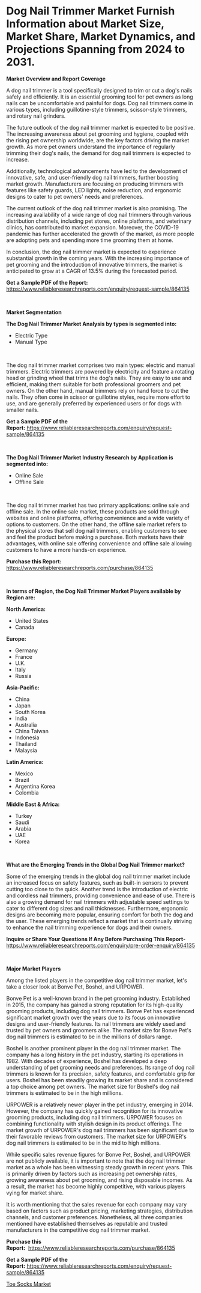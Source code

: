 <p><h1>Dog Nail Trimmer Market Furnish Information about Market Size, Market Share, Market Dynamics, and Projections Spanning from 2024 to 2031.</h1></p><p><strong>Market Overview and Report Coverage</strong></p>
<p><p>A dog nail trimmer is a tool specifically designed to trim or cut a dog's nails safely and efficiently. It is an essential grooming tool for pet owners as long nails can be uncomfortable and painful for dogs. Dog nail trimmers come in various types, including guillotine-style trimmers, scissor-style trimmers, and rotary nail grinders.</p><p>The future outlook of the dog nail trimmer market is expected to be positive. The increasing awareness about pet grooming and hygiene, coupled with the rising pet ownership worldwide, are the key factors driving the market growth. As more pet owners understand the importance of regularly trimming their dog's nails, the demand for dog nail trimmers is expected to increase.</p><p>Additionally, technological advancements have led to the development of innovative, safe, and user-friendly dog nail trimmers, further boosting market growth. Manufacturers are focusing on producing trimmers with features like safety guards, LED lights, noise reduction, and ergonomic designs to cater to pet owners' needs and preferences.</p><p>The current outlook of the dog nail trimmer market is also promising. The increasing availability of a wide range of dog nail trimmers through various distribution channels, including pet stores, online platforms, and veterinary clinics, has contributed to market expansion. Moreover, the COVID-19 pandemic has further accelerated the growth of the market, as more people are adopting pets and spending more time grooming them at home.</p><p>In conclusion, the dog nail trimmer market is expected to experience substantial growth in the coming years. With the increasing importance of pet grooming and the introduction of innovative trimmers, the market is anticipated to grow at a CAGR of 13.5% during the forecasted period.</p></p>
<p><strong>Get a Sample PDF of the Report:</strong> <a href="https://www.reliableresearchreports.com/enquiry/request-sample/864135">https://www.reliableresearchreports.com/enquiry/request-sample/864135</a></p>
<p>&nbsp;</p>
<p><strong>Market Segmentation</strong></p>
<p><strong>The Dog Nail Trimmer Market Analysis by types is segmented into:</strong></p>
<p><ul><li>Electric Type</li><li>Manual Type</li></ul></p>
<p>&nbsp;</p>
<p><p>The dog nail trimmer market comprises two main types: electric and manual trimmers. Electric trimmers are powered by electricity and feature a rotating head or grinding wheel that trims the dog's nails. They are easy to use and efficient, making them suitable for both professional groomers and pet owners. On the other hand, manual trimmers rely on hand force to cut the nails. They often come in scissor or guillotine styles, require more effort to use, and are generally preferred by experienced users or for dogs with smaller nails.</p></p>
<p><strong>Get a Sample PDF of the Report:</strong>&nbsp;<a href="https://www.reliableresearchreports.com/enquiry/request-sample/864135">https://www.reliableresearchreports.com/enquiry/request-sample/864135</a></p>
<p>&nbsp;</p>
<p><strong>The Dog Nail Trimmer Market Industry Research by Application is segmented into:</strong></p>
<p><ul><li>Online Sale</li><li>Offline Sale</li></ul></p>
<p>&nbsp;</p>
<p><p>The dog nail trimmer market has two primary applications: online sale and offline sale. In the online sale market, these products are sold through websites and online platforms, offering convenience and a wide variety of options to customers. On the other hand, the offline sale market refers to the physical stores that sell dog nail trimmers, enabling customers to see and feel the product before making a purchase. Both markets have their advantages, with online sale offering convenience and offline sale allowing customers to have a more hands-on experience.</p></p>
<p><strong>Purchase this Report:</strong>&nbsp; <a href="https://www.reliableresearchreports.com/purchase/864135">https://www.reliableresearchreports.com/purchase/864135</a></p>
<p>&nbsp;</p>
<p><strong>In terms of Region, the Dog Nail Trimmer Market Players available by Region are:</strong></p>
<p>
    <p> <strong> North America: </strong>
        <ul>
            <li>United States</li>
            <li>Canada</li>
        </ul>
        </p> 
    <p> <strong> Europe: </strong>
        <ul>
            <li>Germany</li>
            <li>France</li>
            <li>U.K.</li>
            <li>Italy</li>
            <li>Russia</li>
        </ul>
        </p> 
    <p> <strong> Asia-Pacific: </strong>
        <ul>
            <li>China</li>
            <li>Japan</li>
            <li>South Korea</li>
            <li>India</li>
            <li>Australia</li>
            <li>China Taiwan</li>
            <li>Indonesia</li>
            <li>Thailand</li>
            <li>Malaysia</li>
        </ul>
        </p> 
    <p> <strong> Latin America: </strong>
        <ul>
            <li>Mexico</li>
            <li>Brazil</li>
            <li>Argentina Korea</li>
            <li>Colombia</li>
        </ul>
        </p> 
    <p> <strong> Middle East & Africa: </strong>
        <ul>
            <li>Turkey</li>
            <li>Saudi</li>
            <li>Arabia</li>
            <li>UAE</li>
            <li>Korea</li>
        </ul>
    </p>
    </p>
<p>&nbsp;</p>
<p><strong>What are the Emerging Trends in the Global Dog Nail Trimmer market?</strong></p>
<p><p>Some of the emerging trends in the global dog nail trimmer market include an increased focus on safety features, such as built-in sensors to prevent cutting too close to the quick. Another trend is the introduction of electric and cordless nail trimmers, providing convenience and ease of use. There is also a growing demand for nail trimmers with adjustable speed settings to cater to different dog sizes and nail thicknesses. Furthermore, ergonomic designs are becoming more popular, ensuring comfort for both the dog and the user. These emerging trends reflect a market that is continually striving to enhance the nail trimming experience for dogs and their owners.</p></p>
<p><strong>Inquire or Share Your Questions If Any Before Purchasing This Report</strong>- <a href="https://www.reliableresearchreports.com/enquiry/pre-order-enquiry/864135">https://www.reliableresearchreports.com/enquiry/pre-order-enquiry/864135</a></p>
<p>&nbsp;</p>
<p><strong>Major Market Players</strong></p>
<p><p>Among the listed players in the competitive dog nail trimmer market, let's take a closer look at Bonve Pet, Boshel, and URPOWER.</p><p>Bonve Pet is a well-known brand in the pet grooming industry. Established in 2015, the company has gained a strong reputation for its high-quality grooming products, including dog nail trimmers. Bonve Pet has experienced significant market growth over the years due to its focus on innovative designs and user-friendly features. Its nail trimmers are widely used and trusted by pet owners and groomers alike. The market size for Bonve Pet's dog nail trimmers is estimated to be in the millions of dollars range.</p><p>Boshel is another prominent player in the dog nail trimmer market. The company has a long history in the pet industry, starting its operations in 1982. With decades of experience, Boshel has developed a deep understanding of pet grooming needs and preferences. Its range of dog nail trimmers is known for its precision, safety features, and comfortable grip for users. Boshel has been steadily growing its market share and is considered a top choice among pet owners. The market size for Boshel's dog nail trimmers is estimated to be in the high millions.</p><p>URPOWER is a relatively newer player in the pet industry, emerging in 2014. However, the company has quickly gained recognition for its innovative grooming products, including dog nail trimmers. URPOWER focuses on combining functionality with stylish design in its product offerings. The market growth of URPOWER's dog nail trimmers has been significant due to their favorable reviews from customers. The market size for URPOWER's dog nail trimmers is estimated to be in the mid to high millions.</p><p>While specific sales revenue figures for Bonve Pet, Boshel, and URPOWER are not publicly available, it is important to note that the dog nail trimmer market as a whole has been witnessing steady growth in recent years. This is primarily driven by factors such as increasing pet ownership rates, growing awareness about pet grooming, and rising disposable incomes. As a result, the market has become highly competitive, with various players vying for market share.</p><p>It is worth mentioning that the sales revenue for each company may vary based on factors such as product pricing, marketing strategies, distribution channels, and customer preferences. Nonetheless, all three companies mentioned have established themselves as reputable and trusted manufacturers in the competitive dog nail trimmer market.</p></p>
<p><strong>Purchase this Report:</strong>&nbsp;&nbsp;<a href="https://www.reliableresearchreports.com/purchase/864135">https://www.reliableresearchreports.com/purchase/864135</a></p>
<p></p>
<p><strong>Get a Sample PDF of the Report:</strong>&nbsp;<a href="https://www.reliableresearchreports.com/enquiry/request-sample/864135">https://www.reliableresearchreports.com/enquiry/request-sample/864135</a></p>
<p><p><a href="https://github.com/julyju69/Market-Research-Report-List-1/blob/main/toe-socks-market.md">Toe Socks Market</a></p></p>